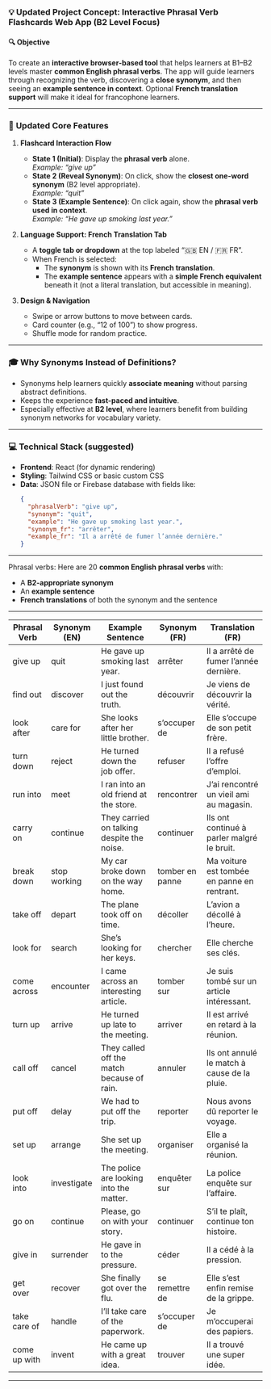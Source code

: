 ### 💡 **Updated Project Concept: Interactive Phrasal Verb Flashcards Web App (B2 Level Focus)**

#### 🔍 **Objective**
To create an **interactive browser-based tool** that helps learners at B1–B2 levels master **common English phrasal verbs**. The app will guide learners through recognizing the verb, discovering a **close synonym**, and then seeing an **example sentence in context**. Optional **French translation support** will make it ideal for francophone learners.

---

### 🧩 **Updated Core Features**

1. **Flashcard Interaction Flow**
   - **State 1 (Initial)**: Display the **phrasal verb** alone.  
     _Example: “give up”_
   - **State 2 (Reveal Synonym)**: On click, show the **closest one-word synonym** (B2 level appropriate).  
     _Example: “quit”_
   - **State 3 (Example Sentence)**: On click again, show the **phrasal verb used in context**.  
     _Example: “He gave up smoking last year.”_

2. **Language Support: French Translation Tab**
   - A **toggle tab or dropdown** at the top labeled “🇬🇧 EN / 🇫🇷 FR”.
   - When French is selected:
     - The **synonym** is shown with its **French translation**.
     - The **example sentence** appears with a **simple French equivalent** beneath it (not a literal translation, but accessible in meaning).

3. **Design & Navigation**
   - Swipe or arrow buttons to move between cards.
   - Card counter (e.g., “12 of 100”) to show progress.
   - Shuffle mode for random practice.

---

### 🎓 **Why Synonyms Instead of Definitions?**
- Synonyms help learners quickly **associate meaning** without parsing abstract definitions.
- Keeps the experience **fast-paced and intuitive**.
- Especially effective at **B2 level**, where learners benefit from building synonym networks for vocabulary variety.

---

### 💻 **Technical Stack (suggested)**
- **Frontend**: React (for dynamic rendering)
- **Styling**: Tailwind CSS or basic custom CSS
- **Data**: JSON file or Firebase database with fields like:
  ```json
  {
    "phrasalVerb": "give up",
    "synonym": "quit",
    "example": "He gave up smoking last year.",
    "synonym_fr": "arrêter",
    "example_fr": "Il a arrêté de fumer l’année dernière."
  }
  ```

---

Phrasal verbs: 
Here are 20 **common English phrasal verbs** with:

- A **B2-appropriate synonym**  
- An **example sentence**  
- **French translations** of both the synonym and the sentence  

---

| **Phrasal Verb** | **Synonym (EN)** | **Example Sentence** | **Synonym (FR)** | **Translation (FR)** |
|------------------|------------------|------------------------|------------------|-----------------------|
| give up          | quit             | He gave up smoking last year. | arrêter        | Il a arrêté de fumer l’année dernière. |
| find out         | discover         | I just found out the truth. | découvrir       | Je viens de découvrir la vérité. |
| look after       | care for         | She looks after her little brother. | s’occuper de   | Elle s’occupe de son petit frère. |
| turn down        | reject           | He turned down the job offer. | refuser        | Il a refusé l’offre d’emploi. |
| run into         | meet             | I ran into an old friend at the store. | rencontrer     | J’ai rencontré un vieil ami au magasin. |
| carry on         | continue         | They carried on talking despite the noise. | continuer      | Ils ont continué à parler malgré le bruit. |
| break down       | stop working     | My car broke down on the way home. | tomber en panne | Ma voiture est tombée en panne en rentrant. |
| take off         | depart           | The plane took off on time. | décoller       | L’avion a décollé à l’heure. |
| look for         | search           | She’s looking for her keys. | chercher       | Elle cherche ses clés. |
| come across      | encounter        | I came across an interesting article. | tomber sur     | Je suis tombé sur un article intéressant. |
| turn up          | arrive           | He turned up late to the meeting. | arriver        | Il est arrivé en retard à la réunion. |
| call off         | cancel           | They called off the match because of rain. | annuler        | Ils ont annulé le match à cause de la pluie. |
| put off          | delay            | We had to put off the trip. | reporter       | Nous avons dû reporter le voyage. |
| set up           | arrange          | She set up the meeting. | organiser       | Elle a organisé la réunion. |
| look into        | investigate      | The police are looking into the matter. | enquêter sur   | La police enquête sur l’affaire. |
| go on            | continue         | Please, go on with your story. | continuer      | S’il te plaît, continue ton histoire. |
| give in          | surrender        | He gave in to the pressure. | céder          | Il a cédé à la pression. |
| get over         | recover          | She finally got over the flu. | se remettre de | Elle s’est enfin remise de la grippe. |
| take care of     | handle           | I’ll take care of the paperwork. | s’occuper de   | Je m’occuperai des papiers. |
| come up with     | invent           | He came up with a great idea. | trouver        | Il a trouvé une super idée. |

---